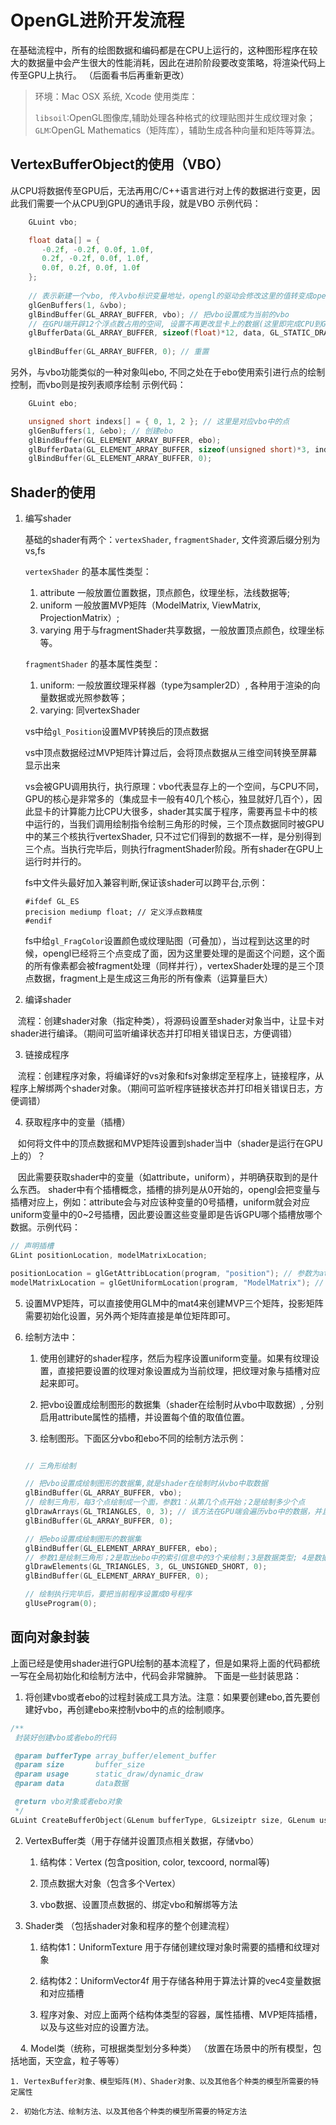 # OpenGL进阶开发流程

在基础流程中，所有的绘图数据和编码都是在CPU上运行的，这种图形程序在较大的数据量中会产生很大的性能消耗，因此在进阶阶段要改变策略，将渲染代码上传至GPU上执行。
（后面看书后再重新更改）

> 环境：Mac OSX 系统, Xcode
> 使用类库：
>
>`libsoil`:OpenGL图像库,辅助处理各种格式的纹理贴图并生成纹理对象；
>`GLM`:OpenGL Mathematics（矩阵库），辅助生成各种向量和矩阵等算法。

## VertexBufferObject的使用（VBO）
从CPU将数据传至GPU后，无法再用C/C++语言进行对上传的数据进行变更，因此我们需要一个从CPU到GPU的通讯手段，就是VBO
示例代码：
``` c++
    GLuint vbo;

    float data[] = {
       -0.2f, -0.2f, 0.0f, 1.0f,
       0.2f, -0.2f, 0.0f, 1.0f,
       0.0f, 0.2f, 0.0f, 1.0f
    };
    
    // 表示新建一个vbo, 传入vbo标识变量地址，opengl的驱动会修改这里的值转变成opengl可识别的标识符，指向显卡中的内存块
    glGenBuffers(1, &vbo);
    glBindBuffer(GL_ARRAY_BUFFER, vbo); // 把vbo设置成为当前的vbo
    // 在GPU端开辟12个浮点数占用的空间, 设置不再更改显卡上的数据(这里即完成CPU到GPU的传输)
    glBufferData(GL_ARRAY_BUFFER, sizeof(float)*12, data, GL_STATIC_DRAW);
   
    glBindBuffer(GL_ARRAY_BUFFER, 0); // 重置
```
另外，与vbo功能类似的一种对象叫ebo, 不同之处在于ebo使用索引进行点的绘制控制，而vbo则是按列表顺序绘制
示例代码：
``` c++
    GLuint ebo;

    unsigned short indexs[] = { 0, 1, 2 }; // 这里是对应vbo中的点
    glGenBuffers(1, &ebo); // 创建ebo
    glBindBuffer(GL_ELEMENT_ARRAY_BUFFER, ebo);
    glBufferData(GL_ELEMENT_ARRAY_BUFFER, sizeof(unsigned short)*3, indexs, GL_STATIC_DRAW);
    glBindBuffer(GL_ELEMENT_ARRAY_BUFFER, 0);
```

## Shader的使用

1. 编写shader

    基础的shader有两个：`vertexShader`, `fragmentShader`, 文件资源后缀分别为vs,fs
    
    `vertexShader` 的基本属性类型：
    1. attribute 一般放置位置数据，顶点颜色，纹理坐标，法线数据等;
    2. uniform 一般放置MVP矩阵（ModelMatrix, ViewMatrix, ProjectionMatrix）;
    3. varying 用于与fragmentShader共享数据，一般放置顶点颜色，纹理坐标等。
    
    `fragmentShader` 的基本属性类型：
    1. uniform: 一般放置纹理采样器（type为sampler2D）, 各种用于渲染的向量数据或光照参数等；
    2. varying: 同vertexShader

    vs中给`gl_Position`设置MVP转换后的顶点数据

    vs中顶点数据经过MVP矩阵计算过后，会将顶点数据从三维空间转换至屏幕显示出来

    vs会被GPU调用执行，执行原理：vbo代表显存上的一个空间，与CPU不同，GPU的核心是非常多的（集成显卡一般有40几个核心，独显就好几百个），因此显卡的计算能力比CPU大很多，shader其实属于程序，需要再显卡中的核中运行的，当我们调用绘制指令绘制三角形的时候，三个顶点数据同时被GPU中的某三个核执行vertexShader, 只不过它们得到的数据不一样，是分别得到三个点。当执行完毕后，则执行fragmentShader阶段。所有shader在GPU上运行时并行的。

    fs中文件头最好加入兼容判断,保证该shader可以跨平台,示例：
    ```
    #ifdef GL_ES
    precision mediump float; // 定义浮点数精度
    #endif
    ```
    fs中给`gl_FragColor`设置颜色或纹理贴图（可叠加），当过程到达这里的时候，opengl已经将三个点变成了面，因为这里要处理的是面这个问题，这个面的所有像素都会被fragment处理（同样并行），vertexShader处理的是三个顶点数据，fragment上是生成这三角形的所有像素（运算量巨大）

2. 编译shader

    流程：创建shader对象（指定种类），将源码设置至shader对象当中，让显卡对shader进行编译。（期间可监听编译状态并打印相关错误日志，方便调错）

3. 链接成程序

    流程：创建程序对象，将编译好的vs对象和fs对象绑定至程序上，链接程序，从程序上解绑两个shader对象。（期间可监听程序链接状态并打印相关错误日志，方便调错）

4. 获取程序中的变量（插槽）

    如何将文件中的顶点数据和MVP矩阵设置到shader当中（shader是运行在GPU上的）？
    
    因此需要获取shader中的变量（如attribute，uniform），并明确获取到的是什么东西。
    shader中有个插槽概念，插槽的排列是从0开始的，opengl会把变量与插槽对应上，例如：attribute会与对应该种变量的0号插槽，uniform就会对应uniform变量中的0~2号插槽，因此要设置这些变量即是告诉GPU哪个插槽放哪个数据。示例代码：
    
``` c++
// 声明插槽
GLint positionLocation, modelMatrixLocation;

positionLocation = glGetAttribLocation(program, "position"); // 参数为attribute的参数名
modelMatrixLocation = glGetUniformLocation(program, "ModelMatrix"); // 参数为uniform的参数名
```

5. 设置MVP矩阵，可以直接使用GLM中的mat4来创建MVP三个矩阵，投影矩阵需要初始化设置，另外两个矩阵直接是单位矩阵即可。

6. 绘制方法中：
    1. 使用创建好的shader程序，然后为程序设置uniform变量。如果有纹理设置，直接把要设置的纹理对象设置成为当前纹理，把纹理对象与插槽对应起来即可。

    2. 把vbo设置成绘制图形的数据集（shader在绘制时从vbo中取数据）, 分别启用attribute属性的插槽，并设置每个值的取值位置。

    3. 绘制图形。下面区分vbo和ebo不同的绘制方法示例：
    
    ``` c++

    // 三角形绘制

    // 把vbo设置成绘制图形的数据集,就是shader在绘制时从vbo中取数据
    glBindBuffer(GL_ARRAY_BUFFER, vbo);
    // 绘制三角形，每3个点绘制成一个面，参数1：从第几个点开始；2是绘制多少个点
    glDrawArrays(GL_TRIANGLES, 0, 3); // 该方法在GPU端会遍历vbo中的数据，并且分别传入shader(shader已经分别拿到不同的点，它们的M,V,P矩阵是一模一样的，GPU中是有多个核心的，那么对于数据中的这3个点会同时地在某3个核中执行，)
    glBindBuffer(GL_ARRAY_BUFFER, 0);

    // 把ebo设置成绘制图形的数据集
    glBindBuffer(GL_ELEMENT_ARRAY_BUFFER, ebo);
    // 参数1是绘制三角形；2是取出ebo中的索引信息中的3个来绘制；3是数据类型; 4是数据起始位置
    glDrawElements(GL_TRIANGLES, 3, GL_UNSIGNED_SHORT, 0);
    glBindBuffer(GL_ELEMENT_ARRAY_BUFFER, 0);

    // 绘制执行完毕后，要把当前程序设置成0号程序
    glUseProgram(0);

    ```
## 面向对象封装
上面已经是使用shader进行GPU绘制的基本流程了，但是如果将上面的代码都统一写在全局初始化和绘制方法中，代码会非常臃肿。
下面是一些封装思路：

1. 将创建vbo或者ebo的过程封装成工具方法。注意：如果要创建ebo,首先要创建好vbo，再创建ebo来控制vbo中的点的绘制顺序。
``` c++
/**
 封装好创建vbo或者ebo的代码

 @param bufferType array_buffer/element_buffer
 @param size       buffer_size
 @param usage      static_draw/dynamic_draw
 @param data       data数据

 @return vbo对象或者ebo对象
 */
GLuint CreateBufferObject(GLenum bufferType, GLsizeiptr size, GLenum usage, void*data=nullptr);
```
2. VertexBuffer类（用于存储并设置顶点相关数据，存储vbo）

    1. 结构体：Vertex (包含position, color, texcoord, normal等)

    2. 顶点数据大对象（包含多个Vertex）

    3. vbo数据、设置顶点数据的、绑定vbo和解绑等方法
    

3. Shader类 （包括shader对象和程序的整个创建流程）

    1. 结构体1：UniformTexture 用于存储创建纹理对象时需要的插槽和纹理对象

    2. 结构体2：UniformVector4f 用于存储各种用于算法计算的vec4变量数据和对应插槽

    3. 程序对象、对应上面两个结构体类型的容器，属性插槽、MVP矩阵插槽，以及与这些对应的设置方法。
    
    
4. Model类（统称，可根据类型划分多种类） （放置在场景中的所有模型，包括地面，天空盒，粒子等等）
 
    1. VertexBuffer对象、模型矩阵(M)、Shader对象、以及其他各个种类的模型所需要的特定属性

    2. 初始化方法、绘制方法、以及其他各个种类的模型所需要的特定方法


